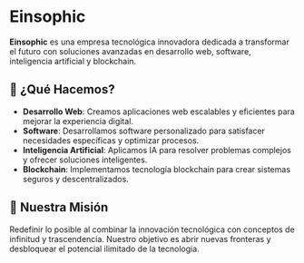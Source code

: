 # Einsophic

**Einsophic** es una empresa tecnológica innovadora dedicada a transformar el futuro con soluciones avanzadas en desarrollo web, software, inteligencia artificial y blockchain.

## 🚀 ¿Qué Hacemos?

- **Desarrollo Web**: Creamos aplicaciones web escalables y eficientes para mejorar la experiencia digital.
- **Software**: Desarrollamos software personalizado para satisfacer necesidades específicas y optimizar procesos.
- **Inteligencia Artificial**: Aplicamos IA para resolver problemas complejos y ofrecer soluciones inteligentes.
- **Blockchain**: Implementamos tecnología blockchain para crear sistemas seguros y descentralizados.

## 🌟 Nuestra Misión

Redefinir lo posible al combinar la innovación tecnológica con conceptos de infinitud y trascendencia. Nuestro objetivo es abrir nuevas fronteras y desbloquear el potencial ilimitado de la tecnología.
